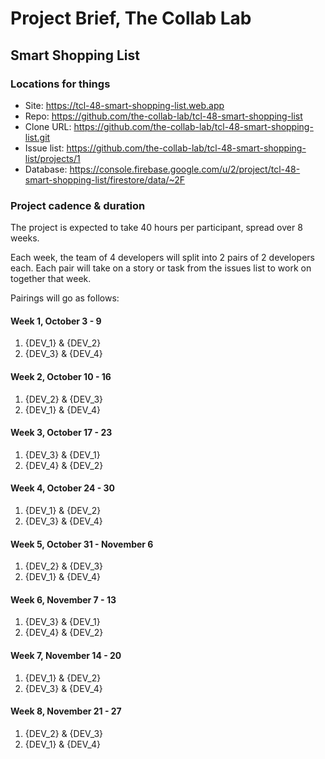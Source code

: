 # Project Brief, The Collab Lab

## Smart Shopping List

### Locations for things

- Site: https://tcl-48-smart-shopping-list.web.app
- Repo: https://github.com/the-collab-lab/tcl-48-smart-shopping-list
- Clone URL: https://github.com/the-collab-lab/tcl-48-smart-shopping-list.git
- Issue list: https://github.com/the-collab-lab/tcl-48-smart-shopping-list/projects/1
- Database: https://console.firebase.google.com/u/2/project/tcl-48-smart-shopping-list/firestore/data/~2F

### Project cadence & duration

The project is expected to take 40 hours per participant, spread over 8 weeks.

Each week, the team of 4 developers will split into 2 pairs of 2 developers each. Each pair will take on a story or task from the issues list to work on together that week.

Pairings will go as follows:

#### Week 1, October 3 - 9

1. {DEV_1} & {DEV_2}
2. {DEV_3} & {DEV_4}

#### Week 2, October 10 - 16

1. {DEV_2} & {DEV_3}
2. {DEV_1} & {DEV_4}

#### Week 3, October 17 - 23

1. {DEV_3} & {DEV_1}
2. {DEV_4} & {DEV_2}

#### Week 4, October 24 - 30

1. {DEV_1} & {DEV_2}
2. {DEV_3} & {DEV_4}

#### Week 5, October 31 - November 6

1. {DEV_2} & {DEV_3}
2. {DEV_1} & {DEV_4}

#### Week 6, November 7 - 13

1. {DEV_3} & {DEV_1}
2. {DEV_4} & {DEV_2}

#### Week 7, November 14 - 20

1. {DEV_1} & {DEV_2}
2. {DEV_3} & {DEV_4}

#### Week 8, November 21 - 27

1. {DEV_2} & {DEV_3}
2. {DEV_1} & {DEV_4}
